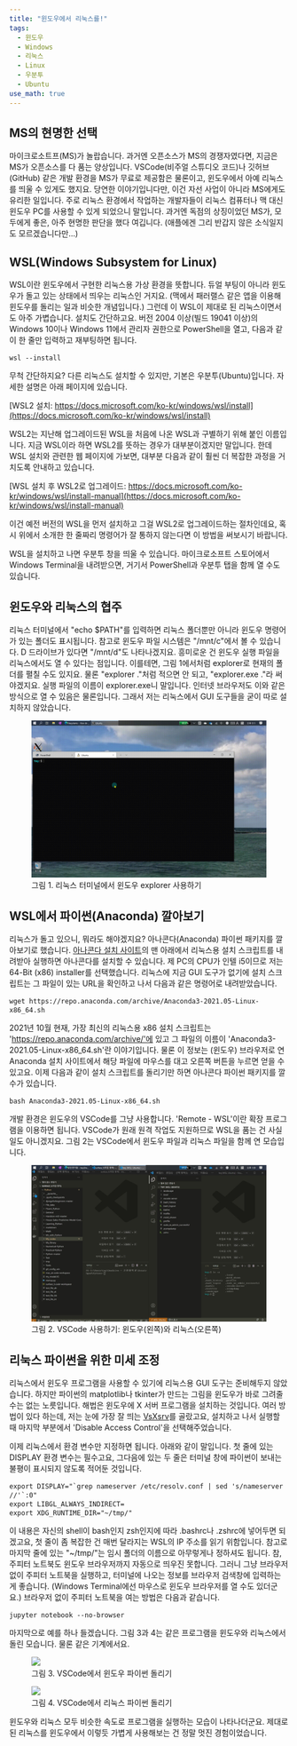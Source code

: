 ```yaml
---
title: "윈도우에서 리눅스를!"
tags:
  - 윈도우
  - Windows
  - 리눅스
  - Linux
  - 우분투
  - Ubuntu
use_math: true
---
```


## MS의 현명한 선택

마이크로소트프(MS)가 놀랍습니다. 과거엔 오픈소스가 MS의 경쟁자였다면, 지금은 MS가 오픈소스를 다 품는 양상입니다. VSCode(비주얼 스튜디오 코드)나 깃허브(GitHub) 같은 개발 환경을 MS가 무료로 제공함은 물론이고, 윈도우에서 아예 리눅스를 띄울 수 있게도 했지요. 당연한 이야기입니다만, 이건 자선 사업이 아니라 MS에게도 유리한 일입니다. 주로 리눅스 환경에서 작업하는 개발자들이 리눅스 컴퓨터나 맥 대신 윈도우 PC를 사용할 수 있게 되었으니 말입니다. 과거엔 독점의 상징이었던 MS가, 모두에게 좋은, 아주 현명한 판단을 했다 여깁니다. (애플에겐 그리 반갑지 않은 소식일지도 모르겠습니다만...)

## WSL(Windows Subsystem for Linux)

WSL이란 윈도우에서 구현한 리눅스용 가상 환경을 뜻합니다. 듀얼 부팅이 아니라 윈도우가 돌고 있는 상태에서 띄우는 리눅스인 거지요. (맥에서 패러랠스 같은 앱을 이용해 윈도우를 돌리는 일과 비슷한 개념입니다.) 그런데 이 WSL이 제대로 된 리눅스이면서도 아주 가볍습니다. 설치도 간단하고요. 버전 2004 이상(빌드 19041 이상)의 Windows 10이나 Windows 11에서 관리자 권한으로 PowerShell을 열고, 다음과 같이 한 줄만 입력하고 재부팅하면 됩니다.

```
wsl --install
```

무척 간단하지요? 다른 리눅스도 설치할 수 있지만, 기본은 우분투(Ubuntu)입니다. 자세한 설명은 아래 페이지에 있습니다.

[WSL2 설치: https://docs.microsoft.com/ko-kr/windows/wsl/install](https://docs.microsoft.com/ko-kr/windows/wsl/install)

WSL2는 지난해 업그레이드된 WSL을 처음에 나온 WSL과 구별하기 위해 붙인 이름입니다. 지금 WSL이라 하면 WSL2를 뜻하는 경우가 대부분이겠지만 말입니다. 한데 WSL 설치와 관련한 웹 페이지에 가보면, 대부분 다음과 같이 훨씬 더 복잡한 과정을 거치도록 안내하고 있습니다.

[WSL 설치 후 WSL2로 업그레이드: https://docs.microsoft.com/ko-kr/windows/wsl/install-manual](https://docs.microsoft.com/ko-kr/windows/wsl/install-manual)

이건 예전 버전의 WSL을 먼저 설치하고 그걸 WSL2로 업그레이드하는 절차인데요,
혹시 위에서 소개한 한 줄짜리 명령어가 잘 통하지 않는다면 이 방법을 써보시기 바랍니다.

WSL을 설치하고 나면 우분투 창을 띄울 수 있습니다. 마이크로소프트 스토어에서 Windows Terminal을 내려받으면, 거기서 PowerShell과 우분투 탭을 함께 열 수도 있습니다.

## 윈도우와 리눅스의 협주

리눅스 터미널에서 "echo $PATH"를 입력하면 리눅스 폴더뿐만 아니라 윈도우 명령어가 있는 폴더도 표시됩니다. 참고로 윈도우 파일 시스템은 "/mnt/c"에서 볼 수 있습니다. D 드라이브가 있다면 "/mnt/d"도 나타나겠지요. 흥미로운 건 윈도우 실행 파일을 리눅스에서도 열 수 있다는 점입니다. 이를테면, 그림 1에서처럼 explorer로 현재의 폴더를 펼칠 수도 있지요. 물론 "explorer ."처럼 적으면 안 되고, "explorer.exe ."라 써야겠지요. 실행 파일의 이름이 explorer.exe니 말입니다. 인터넷 브라우저도 이와 같은 방식으로 열 수 있음은 물론입니다. 그래서 저는 리눅스에서 GUI 도구들을 굳이 따로 설치하지 않았습니다.

<figure>
    <img src="/assets/images/wsl.gif">    
    <figcaption>그림 1. 리눅스 터미널에서 윈도우 explorer 사용하기</figcaption>
</figure>

## WSL에서 파이썬(Anaconda) 깔아보기

리눅스가 돌고 있으니, 뭐라도 해야겠지요? 아나콘다(Anaconda) 파이썬 패키지를 깔아보기로 했습니다. [아나콘다 설치 사이트](https://www.anaconda.com/products/individual)의 맨 아래에서 리눅스용 설치 스크립트를 내려받아 실행하면 아나콘다를 설치할 수 있습니다. 제 PC의 CPU가 인텔 i5이므로 저는 64-Bit (x86) installer를 선택했습니다. 리눅스에 지금 GUI 도구가 없기에 설치 스크립트는 그 파일이 있는 URL을 확인하고 나서 다음과 같은 명령어로 내려받았습니다.

```
wget https://repo.anaconda.com/archive/Anaconda3-2021.05-Linux-x86_64.sh
```

2021년 10월 현재, 가장 최신의 리눅스용 x86 설치 스크립트는 'https://repo.anaconda.com/archive/'에 있고 그 파일의 이름이 'Anaconda3-2021.05-Linux-x86_64.sh'란 이야기입니다. 물론 이 정보는 (윈도우) 브라우저로 연 Anaconda 설치 사이트에서 해당 파일에 마우스를 대고 오른쪽 버튼을 누르면 얻을 수 있고요. 이제 다음과 같이 설치 스크립트를 돌리기만 하면 아나콘다 파이썬 패키지를 깔 수가 있습니다.

```
bash Anaconda3-2021.05-Linux-x86_64.sh
```

개발 환경은 윈도우의 VSCode를 그냥 사용합니다. 'Remote - WSL'이란 확장 프로그램을 이용하면 됩니다. VSCode가 원래 원격 작업도 지원하므로 WSL을 품는 건 사실 일도 아니겠지요. 그림 2는 VSCode에서 윈도우 파일과 리눅스 파일을 함께 연 모습입니다.

<figure>
    <img src="/assets/images/VScode_wsl.jpg">    
    <figcaption>그림 2. VSCode 사용하기: 윈도우(왼쪽)와 리눅스(오른쪽)</figcaption>
</figure>

## 리눅스 파이썬을 위한 미세 조정

리눅스에서 윈도우 프로그램을 사용할 수 있기에 리눅스용 GUI 도구는 준비해두지 않았습니다. 하지만 파이썬의 matplotlib나 tkinter가 만드는 그림을 윈도우가 바로 그려줄 수는 없는 노릇입니다. 해법은 윈도우에 X 서버 프로그램을 설치하는 것입니다. 여러 방법이 있다 하는데, 저는 눈에 가장 잘 띄는 [VsXsrv](https://sourceforge.net/projects/vcxsrv/)를 골랐고요, 설치하고 나서 실행할 때 마지막 부분에서 'Disable Access Control'을 선택해주었습니다.

이제 리눅스에서 환경 변수만 지정하면 됩니다. 아래와 같이 말입니다. 첫 줄에 있는 DISPLAY 환경 변수는 필수고요, 그다음에 있는 두 줄은 터미널 창에 파이썬이 보내는 불평이 표시되지 않도록 적어둔 것입니다.

```
export DISPLAY="`grep nameserver /etc/resolv.conf | sed 's/nameserver //'`:0"
export LIBGL_ALWAYS_INDIRECT=
export XDG_RUNTIME_DIR="~/tmp/"
```

이 내용은 자신의 shell이 bash인지 zsh인지에 따라 .bashrc나 .zshrc에 넣어두면 되겠고요, 첫 줄이 좀 복잡한 건 매번 달라지는 WSL의 IP 주소를 읽기 위함입니다. 참고로 마지막 줄에 있는 "~/tmp/"는 임시 폴더의 이름으로 아무렇게나 정하셔도 됩니다. 참, 주피터 노트북도 윈도우 브라우저까지 자동으로 띄우진 못합니다. 그러니 그냥 브라우저 없이 주피터 노트북을 실행하고, 터미널에 나오는 정보를 브라우저 검색창에 입력하는 게 좋습니다. (Windows Terminal에선 마우스로 윈도우 브라우저를 열 수도 있더군요.) 브라우저 없이 주피터 노트북을 여는 방법은 다음과 같습니다.

```
jupyter notebook --no-browser
```

마지막으로 예를 하나 들겠습니다. 그림 3과 4는 같은 프로그램을 윈도우와 리눅스에서 돌린 모습니다. 물론 같은 기계에서요.

<figure>
    <img src="https://twy80.github.io/assets/images/VScode_win.jpg">    
    <figcaption>그림 3. VSCode에서 윈도우 파이썬 돌리기</figcaption>
</figure>

<figure>
    <img src="https://twy80.github.io/assets/images/VScode_linux.jpg">    
    <figcaption>그림 4. VSCode에서 리눅스 파이썬 돌리기</figcaption>
</figure>

윈도우와 리눅스 모두 비슷한 속도로 프로그램을 실행하는 모습이 나타나더군요. 제대로 된 리눅스를 윈도우에서 이렇듯 가볍게 사용해보는 건 정말 멋진 경험이었습니다.
